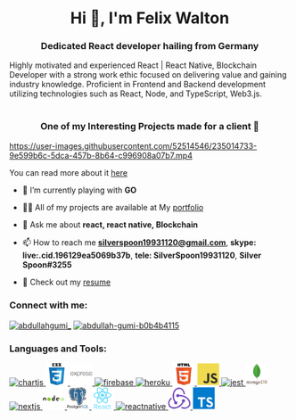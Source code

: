 <h1 align="center">Hi 👋, I'm Felix Walton</h1>
<h3 align="center">Dedicated React developer hailing from Germany</h3>

Highly motivated and experienced React | React Native, Blockchain
Developer with a strong work ethic focused on delivering value
and gaining industry knowledge. Proficient in Frontend and
Backend development utilizing technologies such as React,
Node, and TypeScript, Web3.js.
<br/>
<br/>

<h3 align="center">One of my Interesting Projects made for a client 🚀</h3>


https://user-images.githubusercontent.com/52514546/235014733-9e599b6c-5dca-457b-8b64-c996908a07b7.mp4


You can read more about it [here](https://github.com/silverspoon19931120/silverspoon19931120/blob/main/README.md)

- 🌱 I’m currently playing with **GO**

- 👨‍💻 All of my projects are available at My [portfolio](https://abdullahgumi.vercel.app/)

- 💬 Ask me about **react, react native, Blockchain**

- 📫 How to reach me **silverspoon19931120@gmail.com**, **skype: live:.cid.196129ea5069b37b**, **tele: SilverSpoon19931120**, **Silver Spoon#3255**

- 📄 Check out my [resume](https://drive.google.com/file/d/1sIEtxrUW0NPUEUkxGxtNWaJNmGyixgdQ/view?usp=sharing)

<h3 align="left">Connect with me:</h3>
<p align="left">
<a href="https://twitter.com/abdullahgumi_" target="blank"><img align="center" src="https://raw.githubusercontent.com/rahuldkjain/github-profile-readme-generator/master/src/images/icons/Social/twitter.svg" alt="abdullahgumi_" height="30" width="40" /></a>
<a href="https://www.linkedin.com/in/felix-walton-b7a714280/" target="blank"><img align="center" src="https://raw.githubusercontent.com/rahuldkjain/github-profile-readme-generator/master/src/images/icons/Social/linked-in-alt.svg" alt="abdullah-gumi-b0b4b4115" height="30" width="40" /></a>
</p>

<h3 align="left">Languages and Tools:</h3>
<p align="left"> <a href="https://www.chartjs.org" target="_blank" rel="noreferrer"> <img src="https://www.chartjs.org/media/logo-title.svg" alt="chartjs" width="40" height="40"/> </a> <a href="https://www.w3schools.com/css/" target="_blank" rel="noreferrer"> <img src="https://raw.githubusercontent.com/devicons/devicon/master/icons/css3/css3-original-wordmark.svg" alt="css3" width="40" height="40"/> </a> <a href="https://expressjs.com" target="_blank" rel="noreferrer"> <img src="https://raw.githubusercontent.com/devicons/devicon/master/icons/express/express-original-wordmark.svg" alt="express" width="40" height="40"/> </a> <a href="https://firebase.google.com/" target="_blank" rel="noreferrer"> <img src="https://www.vectorlogo.zone/logos/firebase/firebase-icon.svg" alt="firebase" width="40" height="40"/> </a> <a href="https://heroku.com" target="_blank" rel="noreferrer"> <img src="https://www.vectorlogo.zone/logos/heroku/heroku-icon.svg" alt="heroku" width="40" height="40"/> </a> <a href="https://www.w3.org/html/" target="_blank" rel="noreferrer"> <img src="https://raw.githubusercontent.com/devicons/devicon/master/icons/html5/html5-original-wordmark.svg" alt="html5" width="40" height="40"/> </a> <a href="https://developer.mozilla.org/en-US/docs/Web/JavaScript" target="_blank" rel="noreferrer"> <img src="https://raw.githubusercontent.com/devicons/devicon/master/icons/javascript/javascript-original.svg" alt="javascript" width="40" height="40"/> </a> <a href="https://jestjs.io" target="_blank" rel="noreferrer"> <img src="https://www.vectorlogo.zone/logos/jestjsio/jestjsio-icon.svg" alt="jest" width="40" height="40"/> </a> <a href="https://www.mongodb.com/" target="_blank" rel="noreferrer"> <img src="https://raw.githubusercontent.com/devicons/devicon/master/icons/mongodb/mongodb-original-wordmark.svg" alt="mongodb" width="40" height="40"/> </a> <a href="https://nextjs.org/" target="_blank" rel="noreferrer"> <img src="https://cdn.worldvectorlogo.com/logos/nextjs-2.svg" alt="nextjs" width="40" height="40"/> </a> <a href="https://nodejs.org" target="_blank" rel="noreferrer"> <img src="https://raw.githubusercontent.com/devicons/devicon/master/icons/nodejs/nodejs-original-wordmark.svg" alt="nodejs" width="40" height="40"/> </a> <a href="https://www.postgresql.org" target="_blank" rel="noreferrer"> <img src="https://raw.githubusercontent.com/devicons/devicon/master/icons/postgresql/postgresql-original-wordmark.svg" alt="postgresql" width="40" height="40"/> </a> <a href="https://reactjs.org/" target="_blank" rel="noreferrer"> <img src="https://raw.githubusercontent.com/devicons/devicon/master/icons/react/react-original-wordmark.svg" alt="react" width="40" height="40"/> </a> <a href="https://reactnative.dev/" target="_blank" rel="noreferrer"> <img src="https://reactnative.dev/img/header_logo.svg" alt="reactnative" width="40" height="40"/> </a> <a href="https://redux.js.org" target="_blank" rel="noreferrer"> <img src="https://raw.githubusercontent.com/devicons/devicon/master/icons/redux/redux-original.svg" alt="redux" width="40" height="40"/> </a> <a href="https://www.typescriptlang.org/" target="_blank" rel="noreferrer"> <img src="https://raw.githubusercontent.com/devicons/devicon/master/icons/typescript/typescript-original.svg" alt="typescript" width="40" height="40"/> </a> </p>
<!-- 
<p><img align="center" src="https://github-readme-stats.vercel.app/api/top-langs?username=abdullahgumi&show_icons=true&locale=en&layout=compact" alt="abdullahgumi" /></p> -->
